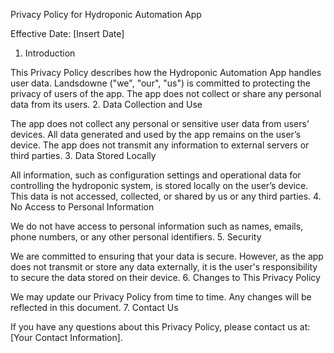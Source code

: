 Privacy Policy for Hydroponic Automation App

Effective Date: [Insert Date]
1. Introduction

This Privacy Policy describes how the Hydroponic Automation App handles user data. Landsdowne ("we", "our", "us") is committed to protecting the privacy of users of the app. The app does not collect or share any personal data from its users.
2. Data Collection and Use

The app does not collect any personal or sensitive user data from users’ devices. All data generated and used by the app remains on the user’s device. The app does not transmit any information to external servers or third parties.
3. Data Stored Locally

All information, such as configuration settings and operational data for controlling the hydroponic system, is stored locally on the user’s device. This data is not accessed, collected, or shared by us or any third parties.
4. No Access to Personal Information

We do not have access to personal information such as names, emails, phone numbers, or any other personal identifiers.
5. Security

We are committed to ensuring that your data is secure. However, as the app does not transmit or store any data externally, it is the user's responsibility to secure the data stored on their device.
6. Changes to This Privacy Policy

We may update our Privacy Policy from time to time. Any changes will be reflected in this document.
7. Contact Us

If you have any questions about this Privacy Policy, please contact us at: [Your Contact Information].

